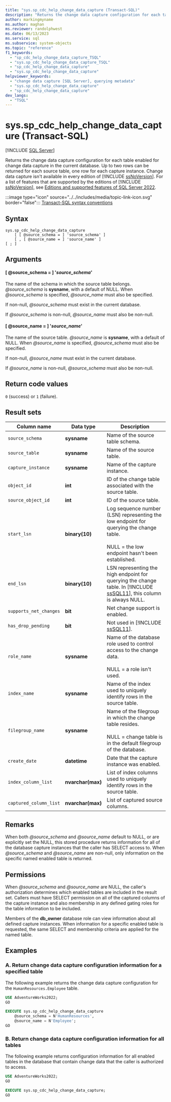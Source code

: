 ```yaml
---
title: "sys.sp_cdc_help_change_data_capture (Transact-SQL)"
description: "Returns the change data capture configuration for each table enabled for change data capture in the current database."
author: markingmyname
ms.author: maghan
ms.reviewer: randolphwest
ms.date: 06/13/2023
ms.service: sql
ms.subservice: system-objects
ms.topic: "reference"
f1_keywords:
  - "sp_cdc_help_change_data_capture_TSQL"
  - "sys.sp_cdc_help_change_data_capture_TSQL"
  - "sp_cdc_help_change_data_capture"
  - "sys.sp_cdc_help_change_data_capture"
helpviewer_keywords:
  - "change data capture [SQL Server], querying metadata"
  - "sys.sp_cdc_help_change_data_capture"
  - "sp_cdc_help_change_data_capture"
dev_langs:
  - "TSQL"
---
```

# sys.sp_cdc_help_change_data_capture (Transact-SQL)

[!INCLUDE [SQL Server](../../includes/applies-to-version/sqlserver.md)]

Returns the change data capture configuration for each table enabled for change data capture in the current database. Up to two rows can be returned for each source table, one row for each capture instance. Change data capture isn't available in every edition of [!INCLUDE [ssNoVersion](../../includes/ssnoversion-md.md)]. For a list of features that are supported by the editions of [!INCLUDE [ssNoVersion](../../includes/ssnoversion-md.md)], see [Editions and supported features of SQL Server 2022](../../sql-server/editions-and-components-of-sql-server-2022.md).

:::image type="icon" source="../../includes/media/topic-link-icon.svg" border="false"::: [Transact-SQL syntax conventions](../../t-sql/language-elements/transact-sql-syntax-conventions-transact-sql.md)

## Syntax

```syntaxsql
sys.sp_cdc_help_change_data_capture
    [ [ @source_schema = ] 'source_schema' ]
    [ , [ @source_name = ] 'source_name' ]
[ ; ]
```

## Arguments

#### [ @source_schema = ] '*source_schema*'

The name of the schema in which the source table belongs. *@source_schema* is **sysname**, with a default of NULL. When *@source_schema* is specified, *@source_name* must also be specified.

If non-null, *@source_schema* must exist in the current database.

If *@source_schema* is non-null, *@source_name* must also be non-null.

#### [ @source_name = ] '*source_name*'

The name of the source table. *@source_name* is **sysname**, with a default of NULL. When *@source_name* is specified, *@source_schema* must also be specified.

If non-null, *@source_name* must exist in the current database.

If *@source_name* is non-null, *@source_schema* must also be non-null.

## Return code values

`0` (success) or `1` (failure).

## Result sets

| Column name | Data type | Description |
| --- | --- | --- |
| `source_schema` | **sysname** | Name of the source table schema. |
| `source_table` | **sysname** | Name of the source table. |
| `capture_instance` | **sysname** | Name of the capture instance. |
| `object_id` | **int** | ID of the change table associated with the source table. |
| `source_object_id` | **int** | ID of the source table. |
| `start_lsn` | **binary(10)** | Log sequence number (LSN) representing the low endpoint for querying the change table.<br /><br />NULL = the low endpoint hasn't been established. |
| `end_lsn` | **binary(10)** | LSN representing the high endpoint for querying the change table. In [!INCLUDE [ssSQL11](../../includes/sssql11-md.md)], this column is always NULL. |
| `supports_net_changes` | **bit** | Net change support is enabled. |
| `has_drop_pending` | **bit** | Not used in [!INCLUDE [ssSQL11](../../includes/sssql11-md.md)]. |
| `role_name` | **sysname** | Name of the database role used to control access to the change data.<br /><br />NULL = a role isn't used. |
| `index_name` | **sysname** | Name of the index used to uniquely identify rows in the source table. |
| `filegroup_name` | **sysname** | Name of the filegroup in which the change table resides.<br /><br />NULL = change table is in the default filegroup of the database. |
| `create_date` | **datetime** | Date that the capture instance was enabled. |
| `index_column_list` | **nvarchar(max)** | List of index columns used to uniquely identify rows in the source table. |
| `captured_column_list` | **nvarchar(max)** | List of captured source columns. |

## Remarks

When both *@source_schema* and *@source_name* default to NULL, or are explicitly set the NULL, this stored procedure returns information for all of the database capture instances that the caller has SELECT access to. When *@source_schema* and *@source_name* are non-null, only information on the specific named enabled table is returned.

## Permissions

When *@source_schema* and *@source_name* are NULL, the caller's authorization determines which enabled tables are included in the result set. Callers must have SELECT permission on all of the captured columns of the capture instance and also membership in any defined gating roles for the table information to be included.

Members of the **db_owner** database role can view information about all defined capture instances. When information for a specific enabled table is requested, the same SELECT and membership criteria are applied for the named table.

## Examples

### A. Return change data capture configuration information for a specified table

The following example returns the change data capture configuration for the `HumanResources.Employee` table.

```sql
USE AdventureWorks2022;
GO

EXECUTE sys.sp_cdc_help_change_data_capture
    @source_schema = N'HumanResources',
    @source_name = N'Employee';
GO
```

### B. Return change data capture configuration information for all tables

The following example returns configuration information for all enabled tables in the database that contain change data that the caller is authorized to access.

```sql
USE AdventureWorks2022;
GO

EXECUTE sys.sp_cdc_help_change_data_capture;
GO
```
